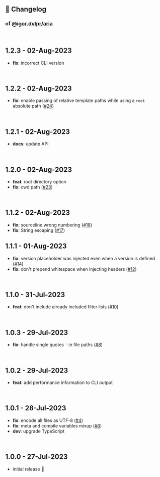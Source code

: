 ## 📒 Changelog

### of [@igor.dvlpr/aria](https://github.com/igorskyflyer/npm-adblock-aria-compiler/)

<br>

## 1.2.3 - 02-Aug-2023

- **fix**: incorrect CLI version

<br>

## 1.2.2 - 02-Aug-2023

- **fix**: enable passing of relative template paths while using a `root` absolute path ([#24](https://github.com/igorskyflyer/npm-adblock-aria-compiler/issues/24))

<br>

## 1.2.1 - 02-Aug-2023

- **docs**: update API

<br>

## 1.2.0 - 02-Aug-2023

- **feat**: root directory option
- **fix**: cwd path ([#23](https://github.com/igorskyflyer/npm-adblock-aria-compiler/issues/23))

<br>

## 1.1.2 - 02-Aug-2023

- **fix**: sourceline wrong numbering ([#18](https://github.com/igorskyflyer/npm-adblock-aria-compiler/issues/18))
- **fix**: String escaping ([#17](https://github.com/igorskyflyer/npm-adblock-aria-compiler/issues/17))

## 1.1.1 - 01-Aug-2023

- **fix**: version placeholder was injected even when a version is defined ([#14](https://github.com/igorskyflyer/npm-adblock-aria-compiler/issues/14))
- **fix**: don't prepend whitespace when injecting headers ([#12](https://github.com/igorskyflyer/npm-adblock-aria-compiler/issues/12))

<br>

## 1.1.0 - 31-Jul-2023

- **feat**: don't include already included filter lists ([#10](https://github.com/igorskyflyer/npm-adblock-aria-compiler/issues/10))

<br>

## 1.0.3 - 29-Jul-2023

- **fix**: handle single quotes `'` in file paths ([#8](https://github.com/igorskyflyer/npm-adblock-aria-compiler/issues/8))

<br>

## 1.0.2 - 29-Jul-2023

- **feat**: add performance information to CLI output

<br>

## 1.0.1 - 28-Jul-2023

- **fix**: encode all files as UTF-8 ([#4](https://github.com/igorskyflyer/npm-adblock-aria-compiler/issues/4))
- **fix**: meta and compile variables mixup ([#6](https://github.com/igorskyflyer/npm-adblock-aria-compiler/issues/6))
- **dev**: upgrade TypeScript

<br>

## 1.0.0 - 27-Jul-2023

- initial release 🎉
